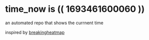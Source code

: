 # time_now is (( 1693461600060 ))

an automated repo that shows the currnent time

inspired by [breakingheatmap](https://github.com/breakingheatmap/breakingheatmap)